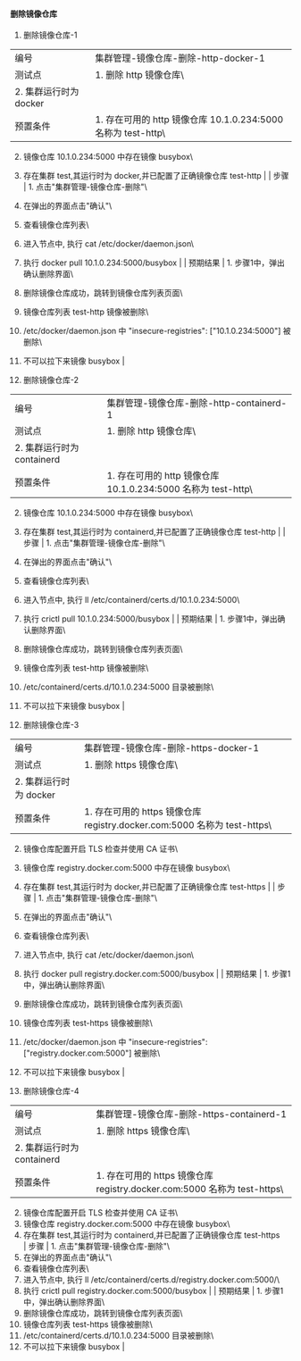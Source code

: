 #### 删除镜像仓库

1. 删除镜像仓库-1

|||
| ---- | ---- |
| 编号 | 集群管理-镜像仓库-删除-http-docker-1 |
| 测试点 | 1. 删除 http 镜像仓库\
2. 集群运行时为 docker |
| 预置条件 | 1. 存在可用的 http 镜像仓库 10.1.0.234:5000 名称为 test-http\
2. 镜像仓库 10.1.0.234:5000 中存在镜像 busybox\
3. 存在集群 test,其运行时为 docker,并已配置了正确镜像仓库 test-http |
| 步骤 | 1. 点击"集群管理-镜像仓库-删除"\
2. 在弹出的界面点击"确认"\
3. 查看镜像仓库列表\
4. 进入节点中, 执行 cat /etc/docker/daemon.json\
5. 执行 docker pull 10.1.0.234:5000/busybox |
| 预期结果 | 1. 步骤1中，弹出确认删除界面\
2. 删除镜像仓库成功，跳转到镜像仓库列表页面\
3. 镜像仓库列表 test-http 镜像被删除\
4. /etc/docker/daemon.json 中 "insecure-registries": ["10.1.0.234:5000"] 被删除\
5. 不可以拉下来镜像 busybox |


2. 删除镜像仓库-2

|||
| ---- | ---- |
| 编号 | 集群管理-镜像仓库-删除-http-containerd-1 |
| 测试点 | 1. 删除 http 镜像仓库\
2. 集群运行时为 containerd |
| 预置条件 | 1. 存在可用的 http 镜像仓库 10.1.0.234:5000 名称为 test-http\
2. 镜像仓库 10.1.0.234:5000 中存在镜像 busybox\
3. 存在集群 test,其运行时为 containerd,并已配置了正确镜像仓库 test-http |
| 步骤 | 1. 点击"集群管理-镜像仓库-删除"\
2. 在弹出的界面点击"确认"\
3. 查看镜像仓库列表\
4. 进入节点中, 执行 ll /etc/containerd/certs.d/10.1.0.234:5000\
5. 执行 crictl pull 10.1.0.234:5000/busybox |
| 预期结果 | 1. 步骤1中，弹出确认删除界面\
2. 删除镜像仓库成功，跳转到镜像仓库列表页面\
3. 镜像仓库列表 test-http 镜像被删除\
4. /etc/containerd/certs.d/10.1.0.234:5000 目录被删除\
5. 不可以拉下来镜像 busybox |


3. 删除镜像仓库-3

|||
| ---- | ---- |
| 编号 | 集群管理-镜像仓库-删除-https-docker-1 |
| 测试点 | 1. 删除 https 镜像仓库\
2. 集群运行时为 docker |
| 预置条件 | 1. 存在可用的 https 镜像仓库 registry.docker.com:5000 名称为 test-https\
2. 镜像仓库配置开启 TLS 检查并使用 CA 证书\
3. 镜像仓库 registry.docker.com:5000 中存在镜像 busybox\
4. 存在集群 test,其运行时为 docker,并已配置了正确镜像仓库 test-https |
| 步骤 | 1. 点击"集群管理-镜像仓库-删除"\
2. 在弹出的界面点击"确认"\
3. 查看镜像仓库列表\
4. 进入节点中, 执行 cat /etc/docker/daemon.json\
5. 执行 docker pull registry.docker.com:5000/busybox |
| 预期结果 | 1. 步骤1中，弹出确认删除界面\
2. 删除镜像仓库成功，跳转到镜像仓库列表页面\
3. 镜像仓库列表 test-https 镜像被删除\
4. /etc/docker/daemon.json 中 "insecure-registries": ["registry.docker.com:5000"] 被删除\
5. 不可以拉下来镜像 busybox |

4. 删除镜像仓库-4

|||
| ---- | ---- |
| 编号 | 集群管理-镜像仓库-删除-https-containerd-1 |
| 测试点 | 1. 删除 https 镜像仓库\
2. 集群运行时为 containerd |
| 预置条件 | 1. 存在可用的 https 镜像仓库 registry.docker.com:5000 名称为 test-https\
2. 镜像仓库配置开启 TLS 检查并使用 CA 证书\
3. 镜像仓库 registry.docker.com:5000 中存在镜像 busybox\
4. 存在集群 test,其运行时为 containerd,并已配置了正确镜像仓库 test-https\
| 步骤 | 1. 点击"集群管理-镜像仓库-删除"\
2. 在弹出的界面点击"确认"\
3. 查看镜像仓库列表\
4. 进入节点中, 执行 ll /etc/containerd/certs.d/registry.docker.com:5000/\
5. 执行 crictl pull registry.docker.com:5000/busybox |
| 预期结果 | 1. 步骤1中，弹出确认删除界面\
2. 删除镜像仓库成功，跳转到镜像仓库列表页面\
3. 镜像仓库列表 test-https 镜像被删除\
4. /etc/containerd/certs.d/10.1.0.234:5000 目录被删除\
5. 不可以拉下来镜像 busybox |
